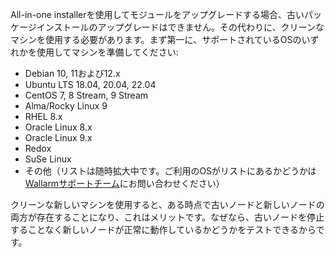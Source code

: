 All-in-one installerを使用してモジュールをアップグレードする場合、古いパッケージインストールのアップグレードはできません。その代わりに、クリーンなマシンを使用する必要があります。まず第一に、サポートされているOSのいずれかを使用してマシンを準備してください:

* Debian 10, 11および12.x
* Ubuntu LTS 18.04, 20.04, 22.04
* CentOS 7, 8 Stream, 9 Stream
* Alma/Rocky Linux 9
* RHEL 8.x
* Oracle Linux 8.x
* Oracle Linux 9.x
* Redox
* SuSe Linux
* その他（リストは随時拡大中です。ご利用のOSがリストにあるかどうかは[Wallarmサポートチーム](mailto:support@wallarm.com)にお問い合わせください）

クリーンな新しいマシンを使用すると、ある時点で古いノードと新しいノードの両方が存在することになり、これはメリットです。なぜなら、古いノードを停止することなく新しいノードが正常に動作しているかどうかをテストできるからです。